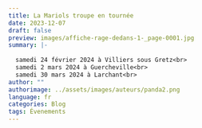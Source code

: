 ```yaml
---
title: La Mariols troupe en tournée
date: 2023-12-07
draft: false
preview: images/affiche-rage-dedans-1-_page-0001.jpg
summary: |-
  
  samedi 24 février 2024 à Villiers sous Gretz<br>
  samedi 2 mars 2024 à Guercheville<br>
  samedi 30 mars 2024 à Larchant<br>
author: ""
authorimage: ../assets/images/auteurs/panda2.png
language: fr
categories: Blog
tags: Évenements
---
```

